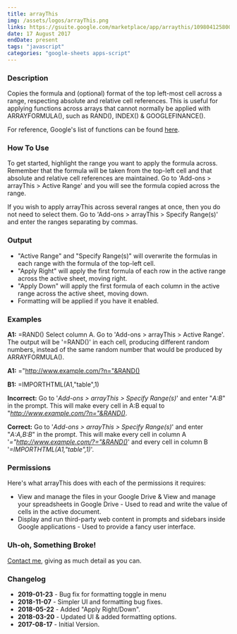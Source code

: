 ```yaml
---
title: arrayThis
img: /assets/logos/arrayThis.png
links: https://gsuite.google.com/marketplace/app/arraythis/1098041258001
date: 17 August 2017
endDate: present
tags: "javascript"
categories: "google-sheets apps-script"
---
```


### Description
Copies the formula and (optional) format of the top left-most cell across a range, respecting absolute and relative cell references. This is useful for applying functions across arrays that cannot normally be applied with ARRAYFORMULA(), such as RAND(), INDEX() & GOOGLEFINANCE().

For reference, Google's list of functions can be found [here](https://support.google.com/docs/table/25273).

### How To Use

To get started, highlight the range you want to apply the formula across. Remember that the formula will be taken from the top-left cell and that absolute and relative cell references are maintained. Go to 'Add-ons > arrayThis > Active Range​'  and you will see the formula copied across the range.

If you wish to apply arrayThis across several ranges at once, then you do not need to select them. Go to 'Add-ons > arrayThis > Specify Range(s)​' and enter the ranges separating by commas.

### Output
* "Active Range" and "Specify Range(s)" will overwrite the formulas in each range with the formula of the top-left cell.
* "Apply Right" will apply the first formula of each row in the active range across the active sheet, moving right.
* "Apply Down" will apply the first formula of each column in the active range across the active sheet, moving down.
* Formatting will be applied if you have it enabled.

### Examples
**A1:** =RAND()
Select column A. Go to 'Add-ons > arrayThis > Active Range'. The output will be '=RAND()' in each cell, producing different random numbers, instead of the same random number that would be produced by ARRAYFORMULA().

**A1:** ="http://www.example.com/?n="&RAND()

**​B1:** =IMPORTHTML(A1,"table",1)

**Incorrect:** Go to '*Add-ons > arrayThis > Specify Range(s)*' and enter "*A:B*" in the prompt. This will make every cell in A:B equal to "*http://www.example.com/?n="&RAND()*.

**Correct:** Go to '*Add-ons > arrayThis > Specify Range(s)*' and enter "*A:A,B:B*" in the prompt. This will make every cell in column A '*="http://www.example.com/?="&RAND()*' and every cell in column B '*=IMPORTHTML(A1,"table",1)*'.

### Permissions
Here's what arrayThis does with each of the permissions it requires:
* View and manage the files in your Google Drive & View and manage your spreadsheets in Google Drive - Used to read and write the value of cells in the active document.
* Display and run third-party web content in prompts and sidebars inside Google applications​ - Used to provide a fancy user interface.

### Uh-oh, Something Broke!
[Contact me](/#contact), giving as much detail as you can.

### Changelog​

* **2019-01-23** - Bug fix for formatting toggle in menu
* **2018-11-07** - Simpler UI and formatting bug fixes.
* **2018-05-22** - Added "Apply Right/Down".
* **2018-03-20** - Updated UI & added formatting options.
* **2017-08-17** - Initial Version.